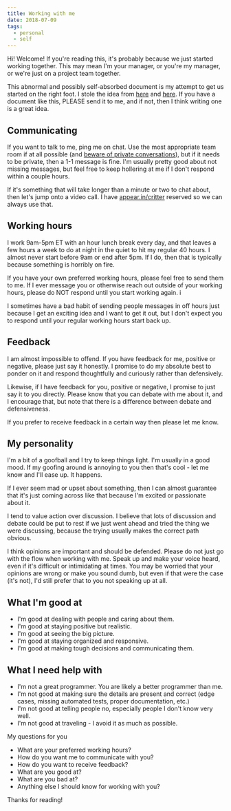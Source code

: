 ```yaml
---
title: Working with me
date: 2018-07-09
tags:
  - personal
  - self
---
```


Hi! Welcome! If you're reading this, it's probably because we just started working together. This may mean I'm your manager, or you're my manager, or we're just on a project team together.

This abnormal and possibly self-absorbed document is my attempt to get us started on the right foot. I stole the idea from [here](https://hackernoon.com/12-manager-readmes-from-silicon-valleys-top-tech-companies-26588a660afe) and [here](https://soapboxhq.com/blog/modern-manager-community/how-to-set-expectations-with-your-team). If you have a document like this, PLEASE send it to me, and if not, then I think writing one is a great idea.

## Communicating

If you want to talk to me, ping me on chat. Use the most appropriate team room if at all possible (and [beware of private conversations](http://blog.flowdock.com/2014/04/30/beware-of-private-conversations/)), but if it needs to be private, then a 1-1 message is fine. I'm usually pretty good about not missing messages, but feel free to keep hollering at me if I don't respond within a couple hours.

If it's something that will take longer than a minute or two to chat about, then let's jump onto a video call. I have [appear.in/critter](https://appear.in/critter) reserved so we can always use that.

## Working hours

I work 9am-5pm ET with an hour lunch break every day, and that leaves a few hours a week to do at night in the quiet to hit my regular 40 hours. I almost never start before 9am or end after 5pm. If I do, then that is typically because something is horribly on fire.

If you have your own preferred working hours, please feel free to send them to me. If I ever message you or otherwise reach out outside of your working hours, please do NOT respond until you start working again. i

I sometimes have a bad habit of sending people messages in off hours just because I get an exciting idea and I want to get it out, but I don't expect you to respond until your regular working hours start back up.

## Feedback

I am almost impossible to offend. If you have feedback for me, positive or negative, please just say it honestly. I promise to do my absolute best to ponder on it and respond thoughtfully and curiously rather than defensively.

Likewise, if I have feedback for you, positive or negative, I promise to just say it to you directly. Please know that you can debate with me about it, and I encourage that, but note that there is a difference between debate and defensiveness.

If you prefer to receive feedback in a certain way then please let me know.

## My personality

I'm a bit of a goofball and I try to keep things light. I'm usually in a good mood. If my goofing around is annoying to you then that's cool - let me know and I'll ease up. It happens.

If I ever seem mad or upset about something, then I can almost guarantee that it's just coming across like that because I'm excited or passionate about it.

I tend to value action over discussion. I believe that lots of discussion and debate could be put to rest if we just went ahead and tried the thing we were discussing, because the trying usually makes the correct path obvious.

I think opinions are important and should be defended. Please do not just go with the flow when working with me. Speak up and make your voice heard, even if it's difficult or intimidating at times. You may be worried that your opinions are wrong or make you sound dumb, but even if that were the case (it's not), I'd still prefer that to you not speaking up at all.

## What I'm good at

- I'm good at dealing with people and caring about them.
- I'm good at staying positive but realistic.
- I'm good at seeing the big picture.
- I'm good at staying organized and responsive.
- I'm good at making tough decisions and communicating them.

## What I need help with

- I'm not a great programmer. You are likely a better programmer than me.
- I'm not good at making sure the details are present and correct (edge cases, missing automated tests, proper documentation, etc.)
- I'm not good at telling people no, especially people I don't know very well.
- I'm not good at traveling - I avoid it as much as possible.

My questions for you

- What are your preferred working hours?
- How do you want me to communicate with you?
- How do you want to receive feedback?
- What are you good at?
- What are you bad at?
- Anything else I should know for working with you?

Thanks for reading!

